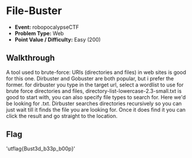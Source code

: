 # File-Buster
* **Event:** robopocalypseCTF
* **Problem Type:** Web
* **Point Value / Difficulty:** Easy (200)

## Walkthrough
A tool used to brute-force: URIs (directories and files) in web sites is good for this one. Dirbuster and Gobuster are both popular, but i prefer the former. for dirbuster you type in the target url, select a wordlist to use for brute force directories and files, directory-list-lowercase-2.3-small.txt is good to start with, you can also specify file types to search for. Here we'd be looking for .txt. Dirbuster searches directories recursively so you can just wait till it finds the file you are looking for. Once it does find it you can click the result and go straight to the location.

## Flag
'utflag{Bust3d_b33p_b00p}'
